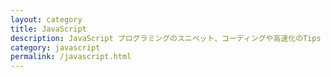 ```yaml
---
layout: category
title: JavaScript
description: JavaScript プログラミングのスニペット、コーディングや高速化のTips まとめ。
category: javascript
permalink: /javascript.html
---
```


